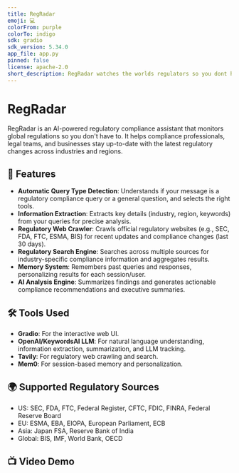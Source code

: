 ```yaml
---
title: RegRadar
emoji: 💻
colorFrom: purple
colorTo: indigo
sdk: gradio
sdk_version: 5.34.0
app_file: app.py
pinned: false
license: apache-2.0
short_description: RegRadar watches the worlds regulators so you dont have to.
---
```


# RegRadar

RegRadar is an AI-powered regulatory compliance assistant that monitors global regulations so you don't have to. It helps compliance professionals, legal teams, and businesses stay up-to-date with the latest regulatory changes across industries and regions.

## 🚀 Features
- **Automatic Query Type Detection**: Understands if your message is a regulatory compliance query or a general question, and selects the right tools.
- **Information Extraction**: Extracts key details (industry, region, keywords) from your queries for precise analysis.
- **Regulatory Web Crawler**: Crawls official regulatory websites (e.g., SEC, FDA, FTC, ESMA, BIS) for recent updates and compliance changes (last 30 days).
- **Regulatory Search Engine**: Searches across multiple sources for industry-specific compliance information and aggregates results.
- **Memory System**: Remembers past queries and responses, personalizing results for each session/user.
- **AI Analysis Engine**: Summarizes findings and generates actionable compliance recommendations and executive summaries.

## 🛠️ Tools Used
- **Gradio**: For the interactive web UI.
- **OpenAI/KeywordsAI LLM**: For natural language understanding, information extraction, summarization, and LLM tracking.
- **Tavily**: For regulatory web crawling and search.
- **Mem0**: For session-based memory and personalization.

## 🌍 Supported Regulatory Sources
- US: SEC, FDA, FTC, Federal Register, CFTC, FDIC, FINRA, Federal Reserve Board
- EU: ESMA, EBA, EIOPA, European Parliament, ECB
- Asia: Japan FSA, Reserve Bank of India
- Global: BIS, IMF, World Bank, OECD

## 📺 Video Demo
[//]: # (TODO: Embed or link to the video demo here)

